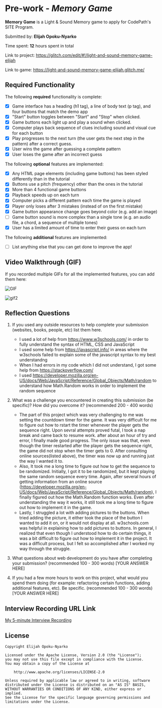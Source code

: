 # Pre-work - *Memory Game*

**Memory Game** is a Light & Sound Memory game to apply for CodePath's SITE Program. 

Submitted by: **Elijah Opoku-Nyarko**

Time spent: **12** hours spent in total

Link to project: https://glitch.com/edit/#!/light-and-sound-memory-game-elijah

Link to game: https://light-and-sound-memory-game-elijah.glitch.me/

## Required Functionality

The following **required** functionality is complete:

* [X] Game interface has a heading (h1 tag), a line of body text (p tag), and four buttons that match the demo app
* [X] "Start" button toggles between "Start" and "Stop" when clicked. 
* [X] Game buttons each light up and play a sound when clicked. 
* [X] Computer plays back sequence of clues including sound and visual cue for each button
* [X] Play progresses to the next turn (the user gets the next step in the pattern) after a correct guess. 
* [X] User wins the game after guessing a complete pattern
* [X] User loses the game after an incorrect guess

The following **optional** features are implemented:

* [X] Any HTML page elements (including game buttons) has been styled differently than in the tutorial
* [X] Buttons use a pitch (frequency) other than the ones in the tutorial
* [X] More than 4 functional game buttons
* [X] Playback speeds up on each turn
* [X] Computer picks a different pattern each time the game is played
* [X] Player only loses after 3 mistakes (instead of on the first mistake)
* [X] Game button appearance change goes beyond color (e.g. add an image)
* [ ] Game button sound is more complex than a single tone (e.g. an audio file, a chord, a sequence of multiple tones)
* [X] User has a limited amount of time to enter their guess on each turn

The following **additional** features are implemented:

- [ ] List anything else that you can get done to improve the app!

## Video Walkthrough (GIF)

If you recorded multiple GIFs for all the implemented features, you can add them here:

![GIF](https://user-images.githubusercontent.com/78819149/161182199-8b05b8dd-9308-4065-a4e2-84845b967ca0.gif)

![gif2](https://user-images.githubusercontent.com/78819149/161183306-68eb4d01-104f-490f-a89d-0cdd65481b35.gif)



## Reflection Questions
1. If you used any outside resources to help complete your submission (websites, books, people, etc) list them here. 

    * I used a lot of help from https://www.w3schools.com/ in order to fully understand the syntax of HTML, CSS and JavaScript
    * I used some help from https://javascript.info/ in areas where the w3schools failed to explain some of the javascript syntax to my best understandng
    * When I had errors in my code which I did not understand, I got some help from https://stackoverflow.com/
    * I used https://developer.mozilla.org/en-US/docs/Web/JavaScript/Reference/Global_Objects/Math/random to understand how Math.Random works in order to         implement the random sequence

2. What was a challenge you encountered in creating this submission (be specific)? How did you overcome it? (recommended 200 - 400 words) 

   * The part of this project which was very challenging to me was setting the countdown timer for the game. It was very difficult for me to figure out how      to rstart the timer whenever the player gets the sequence right. Upon sevral attempts proved futal, I took a nap break and came back to resume work.        after about an hour of try and error, I finally made good progress. The only issue was that, even though the timer restarted after the player gets the      sequence right, the game did not stop when the timer gets to 0. After consulting online sources(listed above), the timer was now up and running just        the way I wanted it to.
   * Also, It took me a long time to figure out how to get the sequence to be randomized. Initially, I got it to be randomized, but it kept playing the          same random sequence every time. Again, after several hours of getting information from an online source (https://developer.mozilla.org/en-US/docs/Web/JavaScript/Reference/Global_Objects/Math/random), I finally figured out how the Math.Random function works. Even after understanding the way it works, it still took me a long time to figure out how to implement it in the game.
   * Lastly, I struggled a lot with adding pictures to the buttons. When tried adding the picture, it either took the place of the button I wanted to add it on, or it would not display at all. w3schools.com was helpful in explaining how to add pictures to buttons. In general, I realized that even though I understood how to do certain things, it was a bit difficult to figure out how to implement it in the project. It was a difficult process, but I felt so accomplished after I worked my way through the struggle.

3. What questions about web development do you have after completing your submission? (recommended 100 - 300 words) 
[YOUR ANSWER HERE]

4. If you had a few more hours to work on this project, what would you spend them doing (for example: refactoring certain functions, adding additional features, etc). Be specific. (recommended 100 - 300 words) 
[YOUR ANSWER HERE]



## Interview Recording URL Link

[My 5-minute Interview Recording](your-link-here)


## License

    Copyright Elijah Opoku-Nyarko

    Licensed under the Apache License, Version 2.0 (the "License");
    you may not use this file except in compliance with the License.
    You may obtain a copy of the License at

        http://www.apache.org/licenses/LICENSE-2.0

    Unless required by applicable law or agreed to in writing, software
    distributed under the License is distributed on an "AS IS" BASIS,
    WITHOUT WARRANTIES OR CONDITIONS OF ANY KIND, either express or implied.
    See the License for the specific language governing permissions and
    limitations under the License.
